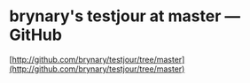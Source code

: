 <!--
id: 52275658
link: http://tumblr.atmos.org/post/52275658/brynarys-testjour-at-master-github
slug: brynarys-testjour-at-master-github
date: Mon Sep 29 2008 06:34:04 GMT-0700 (PDT)
publish: 2008-09-029
tags: 
title: brynary's testjour at master — GitHub
-->


brynary's testjour at master — GitHub
=====================================

[http://github.com/brynary/testjour/tree/master](http://github.com/brynary/testjour/tree/master)

